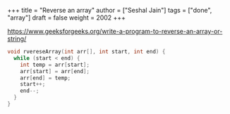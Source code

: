 +++
title = "Reverse an array"
author = ["Seshal Jain"]
tags = ["done", "array"]
draft = false
weight = 2002
+++

<https://www.geeksforgeeks.org/write-a-program-to-reverse-an-array-or-string/>

```cpp
void rvereseArray(int arr[], int start, int end) {
  while (start < end) {
    int temp = arr[start];
    arr[start] = arr[end];
    arr[end] = temp;
    start++;
    end--;
  }
}
```
